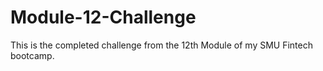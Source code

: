 # Module-12-Challenge
This is the completed challenge from the 12th Module of my SMU Fintech bootcamp.
